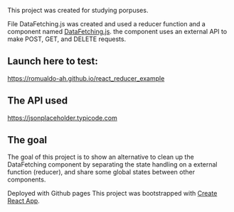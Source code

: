 This project was created for studying porpuses.

File DataFetching.js was created and used a reducer function and a component named <a href="https://github.com/romualdo-ah/react_reducer_example/blob/master/src/components/DataFetching.js">DataFetching.js</a>. 
the component uses an external API to make POST, GET, and DELETE requests.

## Launch here to test:
<a href="https://romualdo-ah.github.io/react_reducer_example">https://romualdo-ah.github.io/react_reducer_example</a>

## The API used

<a href="https://jsonplaceholder.typicode.com/guide/" target="_blank">https://jsonplaceholder.typicode.com</a> 

## The goal

The goal of this project is to show an alternative to clean up the DataFetching component by separating the state handling on a external function (reducer), and share some global states between other components.


Deployed with Github pages
This project was bootstrapped with [Create React App](https://github.com/facebook/create-react-app).

